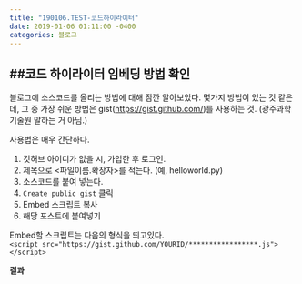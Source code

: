 ```yaml
---
title: "190106.TEST-코드하이라이터"
date: 2019-01-06 01:11:00 -0400
categories: 블로그
---
```



##코드 하이라이터 임베딩 방법 확인
---

블로그에 소스코드를 올리는 방법에 대해 잠깐 알아보았다.
몇가지 방법이 있는 것 같은데, 그 중 가장 쉬운 방법은 gist(https://gist.github.com/)를 사용하는 것.
(광주과학기술원 말하는 거 아님.)

사용법은 매우 간단하다.<br>

1. 깃허브 아이디가 없을 시, 가입한 후 로그인.
2. 제목으로 <파일이름.확장자>를 적는다. (예, helloworld.py)
3. 소스코드를 붙여 넣는다.
4. `Create public gist` 클릭
5. Embed 스크립트 복사
6. 해당 포스트에 붙여넣기




Embed할 스크립트는 다음의 형식을 띄고있다.<br>
```<script src="https://gist.github.com/YOURID/*****************.js"></script>```

**결과**
<script src="https://gist.github.com/ChoiSeongWoo/6b00e535009963b6d24d84ac79825979.js"></script>

